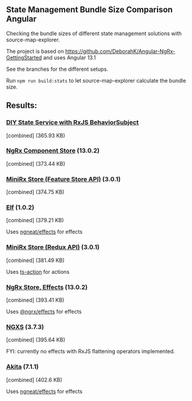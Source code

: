 ## State Management Bundle Size Comparison Angular

Checking the bundle sizes of different state management solutions with source-map-explorer.

The project is based on https://github.com/DeborahK/Angular-NgRx-GettingStarted and uses Angular 13.1

See the branches for the different setups.

Run `npm run build:stats` to let source-map-explorer calculate the bundle size.

## Results:

### [DIY State Service with RxJS BehaviorSubject](https://dev.to/angular/simple-yet-powerful-state-management-in-angular-with-rxjs-4f8g)

[combined] (365.93 KB)

### [NgRx Component Store](https://ngrx.io/guide/component-store) (13.0.2)

[combined] (373.44 KB)

### [MiniRx Store (Feature Store API)](https://mini-rx.io/) (3.0.1)

[combined] (374.75 KB)

### [Elf](https://ngneat.github.io/elf/) (1.0.2)

[combined] (379.21 KB)

Uses [ngneat/effects](https://github.com/ngneat/effects) for effects

### [MiniRx Store (Redux API)](https://mini-rx.io/) (3.0.1)

[combined] (381.49 KB)

Uses [ts-action](https://github.com/cartant/ts-action) for actions

### [NgRx Store, Effects](https://ngrx.io/) (13.0.2)

[combined] (393.41 KB)

Uses [@ngrx/effects](https://ngrx.io/guide/effects) for effects

### [NGXS](https://www.ngxs.io/) (3.7.3)

[combined] (395.64 KB)

FYI: currently no effects with RxJS flattening operators implemented.

### [Akita](https://datorama.github.io/akita/) (7.1.1)

[combined] (402.6 KB)

Uses [ngneat/effects](https://github.com/ngneat/effects) for effects

